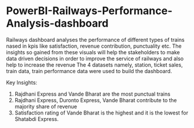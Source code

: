 # PowerBI-Railways-Performance-Analysis-dashboard
Railways dashboard analyses the performance of different types of trains nased in kpis like satisfaction, revenue contribution, punctuality etc. The insights so gained from these visuals will help the stakeholders to make data driven decisions in order to improve the service of railways and also help to increase the revenue
The 4 datasets namely, station, ticket sales, train data, train performance data were used to build the dashboard. 

Key Insights:
1.	Rajdhani Express and Vande Bharat are the most punctual trains
2.	Rajdhani Express, Duronto Express, Vande Bharat contribute to the majority share of revenue
3.	Satisfaction rating of Vande Bharat is the highest and it is the lowest for Shatabdi Express.
